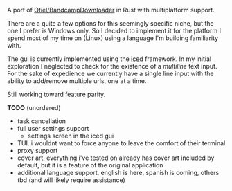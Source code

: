 A port of [Otiel/BandcampDownloader](https://github.com/Otiel/BandcampDownloader) in Rust with
multiplatform support.

There are a quite a few options for this seemingly specific niche, but the one I prefer is Windows
only. So I decided to implement it for the platform I spend most of my time on (Linux) using a
language I'm building familiarity with.

The gui is currently implemented using the [iced](https://github.com/hecrj/iced) framework. In my
initial exploration I neglected to check for the existence of a *multiline* text input. For the sake
of expedience we currently have a single line input with the ability to add/remove multiple urls,
one at a time.

Still working toward feature parity.

**TODO** (unordered)
- task cancellation
- full user settings support
  - settings screen in the iced gui
- TUI. i wouldnt want to force anyone to leave the comfort of their terminal
- proxy support
- cover art. everything i've tested on already has cover art included by default, but it is a
  feature of the original application
- additional language support. english is here, spanish is coming, others tbd (and will likely
  require assistance)
